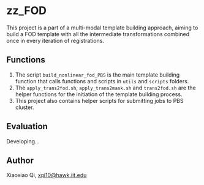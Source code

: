 # zz_FOD
This project is a part of a multi-modal template building approach, aiming to build a FOD template with all the intermediate transformations combined once in every iteration of registrations.  

## Functions
1. The script `build_nonlinear_fod_PBS` is the main template building function that calls functions and scripts in `utils` and `scripts` folders.  
2. The `apply_trans2fod.sh`, `apply_trans2mask.sh` and `trans2fod.sh` are the helper functions for the initiation of the template building process.  
3. This project also contains helper scripts for submitting jobs to PBS cluster.  

## Evaluation 
Developing...
## Author
Xiaoxiao Qi, xqi10@hawk.iit.edu

